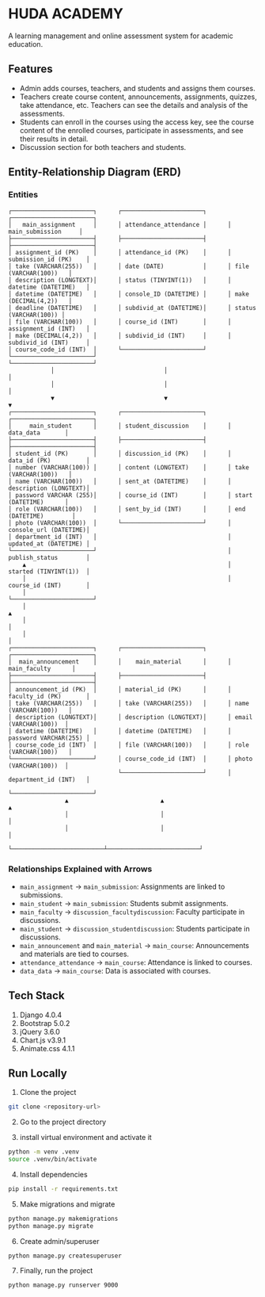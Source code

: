 # HUDA ACADEMY

A learning management and online assessment system for academic education.

## Features

- Admin adds courses, teachers, and students and assigns them courses.
- Teachers create course content, announcements, assignments, quizzes, take attendance, etc. Teachers can see the details and analysis of the assessments.
- Students can enroll in the courses using the access key, see the course content of the enrolled courses, participate in assessments, and see their results in detail.
- Discussion section for both teachers and students.

## Entity-Relationship Diagram (ERD)

### Entities

```
┌───────────────────────┐      ┌───────────────────────┐      ┌───────────────────────┐
│   main_assignment     │      │ attendance_attendance │      │   main_submission     │
├───────────────────────┤      ├───────────────────────┤      ├───────────────────────┤
│ assignment_id (PK)    │      │ attendance_id (PK)    │      │ submission_id (PK)    │
│ take (VARCHAR(255))   │      │ date (DATE)           │      │ file (VARCHAR(100))   │
│ description (LONGTEXT)│      │ status (TINYINT(1))   │      │ datetime (DATETIME)   │
│ datetime (DATETIME)   │      │ console_ID (DATETIME) │      │ make (DECIMAL(4,2))   │
│ deadline (DATETIME)   │      │ subdivid_at (DATETIME)│      │ status (VARCHAR(100)) │
│ file (VARCHAR(100))   │      │ course_id (INT)       │      │ assignment_id (INT)   │
│ make (DECIMAL(4,2))   │      │ subdivid_id (INT)     │      │ subdivid_id (INT)     │
│ course_code_id (INT)  │      └───────────────────────┘      └───────────────────────┘
└───────────────────────┘
            │                               │                              │
            │                               │                              │
            ▼                               ▼                              ▼
┌───────────────────────┐      ┌───────────────────────┐      ┌───────────────────────┐
│     main_student      │      │ student_discussion    │      │       data_data       │
├───────────────────────┤      ├───────────────────────┤      ├───────────────────────┤
│ student_id (PK)       │      │ discussion_id (PK)    │      │ data_id (PK)          │
│ number (VARCHAR(100)) │      │ content (LONGTEXT)    │      │ take (VARCHAR(100))   │
│ name (VARCHAR(100))   │      │ sent_at (DATETIME)    │      │ description (LONGTEXT)│
│ password VARCHAR (255)│      │ course_id (INT)       │      │ start (DATETIME)      │
│ role (VARCHAR(100))   │      │ sent_by_id (INT)      │      │ end (DATETIME)        │
│ photo (VARCHAR(100))  │      └───────────────────────┘      │ console_url (DATETIME)│
│ department_id (INT)   │                                     │ updated_at (DATETIME) │
└───────────────────────┘                                     │ publish_status        │
    ▲                                                         │ started (TINYINT(1))  │
    │                                                         │ course_id (INT)       │
    │                                                         └───────────────────────┘
    │                                                                   ▲
    │                                                                   │
    │                                                                   │
┌───────────────────────┐      ┌───────────────────────┐      ┌───────────────────────┐
│  main_announcement    │      │    main_material      │      │     main_faculty      │
├───────────────────────┤      ├───────────────────────┤      ├───────────────────────┤
│ announcement_id (PK)  │      │ material_id (PK)      │      │ faculty_id (PK)       │
│ take (VARCHAR(255))   │      │ take (VARCHAR(255))   │      │ name (VARCHAR(100))   │
│ description (LONGTEXT)│      │ description (LONGTEXT)│      │ email (VARCHAR(100))  │
│ datetime (DATETIME)   │      │ datetime (DATETIME)   │      │ password VARCHAR(255) │
│ course_code_id (INT)  │      │ file (VARCHAR(100))   │      │ role (VARCHAR(100))   │
└───────────────────────┘      │ course_code_id (INT)  │      │ photo (VARCHAR(100))  │
                               └───────────────────────┘      │ department_id (INT)   │
                                                              └───────────────────────┘
                ▲                          ▲                          ▲
                │                          │                          │
                │                          │                          │
                └──────────────────────────┴──────────────────────────┘
```

### Relationships Explained with Arrows

- `main_assignment` → `main_submission`: Assignments are linked to submissions.
- `main_student` → `main_submission`: Students submit assignments.
- `main_faculty` → `discussion_facultydiscussion`: Faculty participate in discussions.
- `main_student` → `discussion_studentdiscussion`: Students participate in discussions.
- `main_announcement` and `main_material` → `main_course`: Announcements and materials are tied to courses.
- `attendance_attendance` → `main_course`: Attendance is linked to courses.
- `data_data` → `main_course`: Data is associated with courses.

## Tech Stack

1. Django 4.0.4
2. Bootstrap 5.0.2
3. jQuery 3.6.0
4. Chart.js v3.9.1
5. Animate.css 4.1.1

## Run Locally

1. Clone the project

```bash
git clone <repository-url>
```

2. Go to the project directory

3. install virtual environment and activate it

```bash
python -m venv .venv
source .venv/bin/activate
```

4. Install dependencies

```bash
pip install -r requirements.txt
```

5. Make migrations and migrate

```bash
python manage.py makemigrations
python manage.py migrate
```

6. Create admin/superuser

```bash
python manage.py createsuperuser
```

7. Finally, run the project

```bash
python manage.py runserver 9000
```
